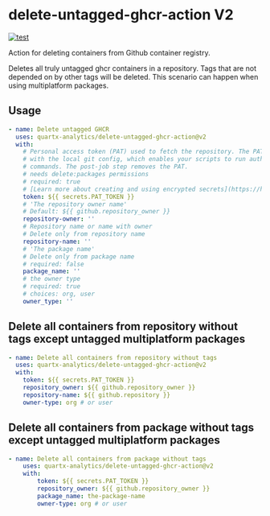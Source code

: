 # delete-untagged-ghcr-action V2
[![test](https://github.com/quartx-analytics/delete-untagged-ghcr-action/actions/workflows/test.yml/badge.svg)](https://github.com/quartx-analytics/delete-untagged-ghcr-action/actions/workflows/test.yml)

Action for deleting containers from Github container registry.

Deletes all truly untagged ghcr containers in a repository. Tags that are not depended on by other tags
will be deleted. This scenario can happen when using multiplatform packages.

## Usage

<!-- start usage -->
```yaml
- name: Delete untagged GHCR
  uses: quartx-analytics/delete-untagged-ghcr-action@v2
  with:
    # Personal access token (PAT) used to fetch the repository. The PAT is configured
    # with the local git config, which enables your scripts to run authenticated git
    # commands. The post-job step removes the PAT.
    # needs delete:packages permissions
    # required: true
    # [Learn more about creating and using encrypted secrets](https://help.github.com/en/actions/automating-your-workflow-with-github-actions/creating-and-using-encrypted-secrets)
    token: ${{ secrets.PAT_TOKEN }}
    # 'The repository owner name'
    # Default: ${{ github.repository_owner }}
    repository-owner: ''
    # Repository name or name with owner
    # Delete only from repository name
    repository-name: ''
    # 'The package name'
    # Delete only from package name
    # required: false
    package_name: ''
    # the owner type
    # required: true
    # choices: org, user
    owner_type: ''

```
<!-- end usage -->

## Delete all containers from repository without tags except untagged multiplatform packages
```yaml
- name: Delete all containers from repository without tags
  uses: quartx-analytics/delete-untagged-ghcr-action@v2
  with:
    token: ${{ secrets.PAT_TOKEN }}
    repository_owner: ${{ github.repository_owner }}
    repository-name: ${{ github.repository }}
    owner-type: org # or user

```


## Delete all containers from package without tags except untagged multiplatform packages
```yaml
- name: Delete all containers from package without tags
    uses: quartx-analytics/delete-untagged-ghcr-action@v2
    with:
        token: ${{ secrets.PAT_TOKEN }}
        repository_owner: ${{ github.repository_owner }}
        package_name: the-package-name
        owner-type: org # or user
```
